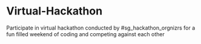 # Virtual-Hackathon
Participate in virtual hackathon conducted by #sg_hackathon_orgnizrs for a fun filled weekend of coding and competing against each other

